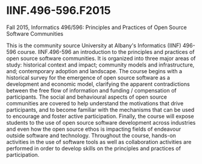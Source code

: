 # IINF.496-596.F2015
Fall 2015, Informatics 496/596: Principles and Practices of Open Source Software Communities

This is the community source University at Albany's Informatics (IINF) 496-596 course. IINF.496-596 an introduction to the principles and practices of open source software communities. It is organized into three major areas of study: historical context and impact; community models and infrastructure, and; contemporary adoption and landscape. The course begins with a historical survey for the emergence of open source software as a development and economic model, clarifying the apparent contradictions between the free flow of information and funding / compensation of participants. The social and behavioural aspects of open source communities are covered to help understand the motivations that drive participants, and to become familiar with the mechanisms that can be used to encourage and foster active participation. Finally, the course will expose students to the use of open source software development across industries and even how the open source ethos is impacting fields of endeavour outside software and technology. Throughout the course, hands­-on activities in the use of software tools as well as collaboration activities are performed in order to develop skills on the principles and practices of participation.

